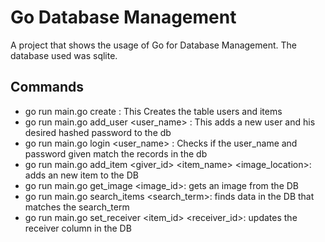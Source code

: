# Go Database Management
A project that shows the usage of Go for Database Management. The database used was sqlite.

## Commands

- go run main.go create : This Creates the table users and items
- go run main.go add_user <user_name> <password>: This adds a new user and his desired hashed password to the db
- go run main.go login <user_name> <password>: Checks if the user_name and password given match the records in the db
- go run main.go add_item <giver_id> <item_name> <description> <image_location>: adds an new item to the DB
- go run main.go get_image <image_id>: gets an image from the DB
- go run main.go search_items <search_term>: finds data in the DB that matches the search_term
- go run main.go set_receiver <item_id> <receiver_id>: updates the receiver column in the DB